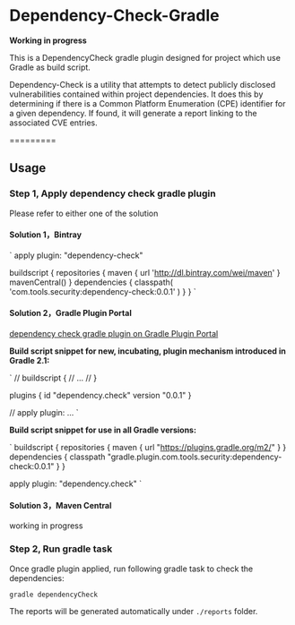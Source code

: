 Dependency-Check-Gradle
=========

**Working in progress**

This is a DependencyCheck gradle plugin designed for project which use Gradle as build script.

Dependency-Check is a utility that attempts to detect publicly disclosed vulnerabilities contained within project dependencies. It does this by determining if there is a Common Platform Enumeration (CPE) identifier for a given dependency. If found, it will generate a report linking to the associated CVE entries.

=========

## Usage

### Step 1, Apply dependency check gradle plugin

Please refer to either one of the solution

#### Solution 1，Bintray

`
apply plugin: "dependency-check"

buildscript {
    repositories {
        maven {
            url 'http://dl.bintray.com/wei/maven'
        }
        mavenCentral()
    }
    dependencies {
        classpath(
                'com.tools.security:dependency-check:0.0.1'
        )
    }
}
`

#### Solution 2，Gradle Plugin Portal

[dependency check gradle plugin on Gradle Plugin Portal](https://plugins.gradle.org/plugin/dependency.check)

**Build script snippet for new, incubating, plugin mechanism introduced in Gradle 2.1:**

`
// buildscript {
//     ...
// }

plugins {
    id "dependency.check" version "0.0.1"
}

// apply plugin: ...
`

**Build script snippet for use in all Gradle versions:**

`
buildscript {
  repositories {
    maven {
      url "https://plugins.gradle.org/m2/"
    }
  }
  dependencies {
    classpath "gradle.plugin.com.tools.security:dependency-check:0.0.1"
  }
}

apply plugin: "dependency.check"
`

#### Solution 3，Maven Central

working in progress

### Step 2, Run gradle task

Once gradle plugin applied, run following gradle task to check the dependencies:

`
gradle dependencyCheck
`

The reports will be generated automatically under `./reports` folder.
